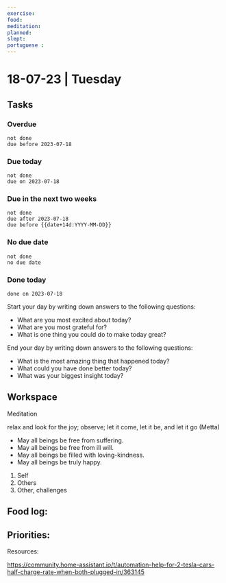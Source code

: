 ```yaml
---
exercise: 
food:
meditation:
planned:
slept:
portuguese :
---
```


# 18-07-23 | Tuesday

## Tasks
### Overdue
```tasks
not done
due before 2023-07-18
```

### Due today
```tasks
not done
due on 2023-07-18
```

### Due in the next two weeks
```tasks
not done
due after 2023-07-18
due before {{date+14d:YYYY-MM-DD}}
```

### No due date
```tasks
not done
no due date
```

### Done today
```tasks
done on 2023-07-18
```


Start your day by writing down answers to the following questions:

- What are you most excited about today? 
- What are you most grateful for? 
- What is one thing you could do to make today great?  

End your day by writing down answers to the following questions: 

- What is the most amazing thing that happened today? 
- What could you have done better today? 
- What was your biggest insight today?

## Workspace

Meditation 

relax and look for the joy; observe; let it come, let it be, and let it go
(Metta)
-   May all beings be free from suffering.
-   May all beings be free from ill will.
-   May all beings be filled with loving-kindness.
-   May all beings be truly happy.

1. Self
2. Others
3. Other, challenges

Food log:
- 

Priorities:
- 

Resources:

https://community.home-assistant.io/t/automation-help-for-2-tesla-cars-half-charge-rate-when-both-plugged-in/363145